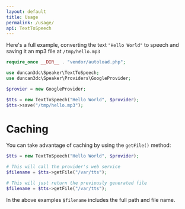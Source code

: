 ```yaml
---
layout: default
title: Usage
permalink: /usage/
api: TextToSpeech
---
```


Here's a full example, converting the text `"Hello World"` to speech and saving it an mp3 file at `/tmp/hello.mp3`

~~~php
require_once __DIR__ . "vendor/autoload.php";

use duncan3dc\Speaker\TextToSpeech;
use duncan3dc\Speaker\Providers\GoogleProvider;

$provier = new GoogleProvider;

$tts = new TextToSpeech("Hello World", $provider);
$tts->save("/tmp/hello.mp3");
~~~

# Caching
You can take advantage of caching by using the `getFile()` method:

~~~php
$tts = new TextToSpeech("Hello World", $provider);

# This will call the provider's web service
$filename = $tts->getFile("/var/tts");

# This will just return the previously generated file
$filename = $tts->getFile("/var/tts");
~~~

In the above examples `$filename` includes the full path and file name.
